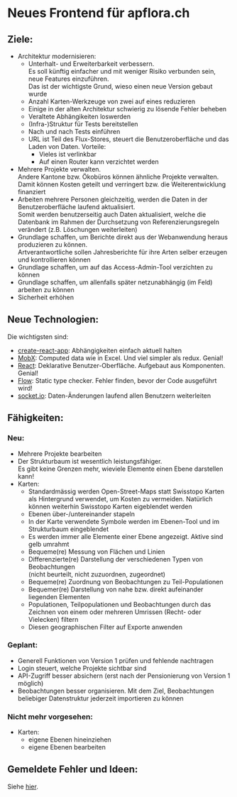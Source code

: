 # Neues Frontend für apflora.ch

## Ziele:

- Architektur modernisieren:
  - Unterhalt- und Erweiterbarkeit verbessern.<br/>
    Es soll künftig einfacher und mit weniger Risiko verbunden sein, neue Features einzuführen.<br/>
    Das ist der wichtigste Grund, wieso einen neue Version gebaut wurde
  - Anzahl Karten-Werkzeuge von zwei auf eines reduzieren
  - Einige in der alten Architektur schwierig zu lösende Fehler beheben
  - Veraltete Abhängikeiten loswerden
  - (Infra-)Struktur für Tests bereitstellen
  - Nach und nach Tests einführen
  - URL ist Teil des Flux-Stores, steuert die Benutzeroberfläche und das Laden von Daten. Vorteile:
    - Vieles ist verlinkbar
    - Auf einen Router kann verzichtet werden
- Mehrere Projekte verwalten.<br/>
  Andere Kantone bzw. Ökobüros können ähnliche Projekte verwalten. Damit können Kosten geteilt und verringert bzw. die Weiterentwicklung finanziert
- Arbeiten mehrere Personen gleichzeitig, werden die Daten in der Benutzeroberfläche laufend aktualisiert.<br/>
  Somit werden benutzerseitig auch Daten aktualisiert, welche die Datenbank im Rahmen der Durchsetzung von Referenzierungsregeln verändert (z.B. Löschungen weiterleiten)
- Grundlage schaffen, um Berichte direkt aus der Webanwendung heraus produzieren zu können.<br/>
  Artverantwortliche sollen Jahresberichte für ihre Arten selber erzeugen und kontrollieren können
- Grundlage schaffen, um auf das Access-Admin-Tool verzichten zu können
- Grundlage schaffen, um allenfalls später netzunabhängig (im Feld) arbeiten zu können
- Sicherheit erhöhen

## Neue Technologien:

Die wichtigsten sind:

- [create-react-app](//github.com/facebookincubator/create-react-app): Abhängigkeiten einfach aktuell halten
- [MobX](//github.com/mobxjs/mobx): Computed data wie in Excel. Und viel simpler als redux. Genial!
- [React](//facebook.github.io/react): Deklarative Benutzer-Oberfläche. Aufgebaut aus Komponenten. Genial!
- [Flow](//flow.org): Static type checker. Fehler finden, bevor der Code ausgeführt wird!
- [socket.io](//socket.io/): Daten-Änderungen laufend allen Benutzern weiterleiten

## Fähigkeiten:

### Neu:

- Mehrere Projekte bearbeiten
- Der Strukturbaum ist wesentlich leistungsfähiger.<br />Es gibt keine Grenzen mehr, wieviele Elemente einen Ebene darstellen kann!
- Karten:
  - Standardmässig werden Open-Street-Maps statt Swisstopo Karten als Hintergrund verwendet, um Kosten zu vermeiden. Natürlich können weiterhin Swisstopo Karten eigeblendet werden
  - Ebenen über-/untereinander stapeln
  - In der Karte verwendete Symbole werden im Ebenen-Tool und im Strukturbaum eingeblendet
  - Es werden immer alle Elemente einer Ebene angezeigt. Aktive sind gelb umrahmt
  - Bequeme(re) Messung von Flächen und Linien
  - Differenzierte(re) Darstellung der verschiedenen Typen von Beobachtungen<br />(nicht beurteilt, nicht zuzuordnen, zugeordnet)
  - Bequeme(re) Zuordnung von Beobachtungen zu Teil-Populationen
  - Bequemer(re) Darstellung von nahe bzw. direkt aufeinander liegenden Elementen
  - Populationen, Teilpopulationen und Beobachtungen durch das Zeichnen von einem oder mehreren Umrissen (Recht- oder Vielecken) filtern
  - Diesen geographischen Filter auf Exporte anwenden

### Geplant:

- Generell Funktionen von Version 1 prüfen und fehlende nachtragen
- Login steuert, welche Projekte sichtbar sind
- API-Zugriff besser absichern (erst nach der Pensionierung von Version 1 möglich)
- Beobachtungen besser organisieren. Mit dem Ziel, Beobachtungen beliebiger Datenstruktur jederzeit importieren zu können

### Nicht mehr vorgesehen:

- Karten:
  - eigene Ebenen hineinziehen
  - eigene Ebenen bearbeiten

## Gemeldete Fehler und Ideen:

Siehe [hier](//github.com/barbalex/apf2/issues).
